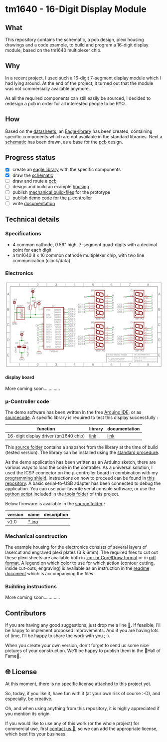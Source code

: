 # tm1640 - 16-Digit Display Module

## What

This repository contains the schematic, a pcb design, plexi housing drawings and a code example, to build and program a 16-digit display module, based on the tm1640 multiplexer chip.

## Why

In a recent project, I used such a 16-digit 7-segment display module which I had lying around. At the end of the project, it turned out that the module was not commercially available anymore.

As all the required components can still easily be sourced, I decided to redesign a pcb in order for all interested people to be RYO.

## How

Based on the [datasheets](/pdf-files), an [Eagle-library](/eagle-files) has been created, containing specific components which are not available in the standard libraries. Next a [schematic](#electronics) has been drawn, as a base for the [pcb](#display-board) design.

## Progress status

 - [x] create an [eagle library](/eagle-files) with the specific components
 - [x] draw the [schematic](#electronics)
 - [ ] draw and route a [pcb](#display-board)
 - [ ] design and build an example [housing](#mechanical-construction)  
 - [ ] publish [mechanical build-files](pdf-files/) for the prototype
 - [ ] publish demo [code for the µ-controller](source/)
 - [ ] write [documentation](https://github.com/nostradomus/tm1640_16-digit_display/wiki)

## Technical details

### Specifications

 - 4 common cathode, 0.56" high, 7-segment quad-digits with a decimal point for each digit
 - a tm1640 8 x 16 common cathode multiplexer chip, with two line communication (clock/data)

### Electronics

[![schematic](images/schematic-S.png)](images/schematic.png)

#### display board

More coming soon.............

### µ-Controller code

The demo software has been written in the free [Arduino IDE](https://www.arduino.cc/en/Main/Software), or as [sourcecode](https://github.com/arduino/Arduino/). A specific library is required to test this display successfully :

function                                    | library                                                | documentation
--------------------------------------------|--------------------------------------------------------|----------------------------------------------------------
16-digit display driver (tm1640 chip)       | [link](https://github.com/rjbatista/tm1638-library/)   | [link](https://github.com/rjbatista/tm1638-library/wiki)

This [source folder](source/) contains a snapshot from the library at the time of build (tested version). The library can be installed using the [standard procedure](https://www.arduino.cc/en/Guide/Libraries).

As the demo application has been written as an Arduino sketch, there are various ways to load the code in the controller. As a universal solution, I used the ICSP connector on the µ-controller board in combination with my [programming shield](https://github.com/nostradomus/ATtinyISPprogrammerShield). Instructions on how to proceed can be found in [this repository](https://github.com/nostradomus/ATtinyISPprogrammerShield). A basic serial-to-USB adapter has been connected to debug the application. You can use your favorite serial console software, or use the [python script](tools/SerialMonitor.py) included in the [tools folder](tools/) of this project.

Below firmware is available in the [source folder](source/) :

version | name                                        | description
--------|---------------------------------------------|--------------------------------------------------------------------------------------------
v1.0    | [*.ino](source/*.ino) |

### Mechanical construction

The example housing for the electronics consists of several layers of lasercut and engraved plexi plates (3 & 6mm). The required files to cut out these plexi sheets are available both in [.cdr or CorelDraw format](laser-cutting-files/) or in [pdf format](pdf-files/). A legend on which color to use for which action (contour cutting, inside cut-outs, engraving) is available as an instruction in the [readme document](laser-cutting-files/README.md) which is accompanying the files.

### Building instructions

More coming soon.............

## Contributors

If you are having any good suggestions, just drop me a line [:email:](http://nostradomus.ddns.net/contactform.html).
If feasible, I'll be happy to implement proposed improvements.
And if you are having lots of time, I'll be happy to share the work with you ;-).

When you create your own version, don't forget to send us some nice pictures of your construction. We'll be happy to publish them in the :confetti_ball:Hall of Fame:confetti_ball:.

## :globe_with_meridians: License

At this moment, there is no specific license attached to this project yet.

So, today, if you like it, have fun with it (at your own risk of course :-D), and especially, be creative.

Oh, and when using anything from this repository, it is highly appreciated if you mention its origin.

If you would like to use any of this work (or the whole project) for commercial use, first [contact us :email:](http://nostradomus.ddns.net/contactform.html), so we can add the appropriate license, which best fits your business.
